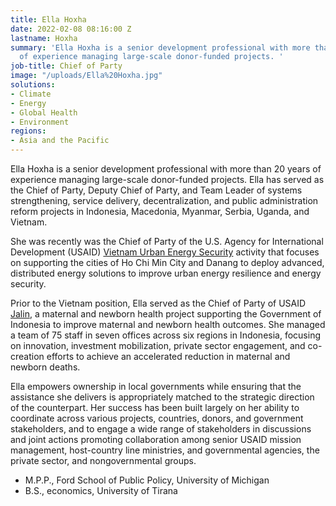 ```yaml
---
title: Ella Hoxha
date: 2022-02-08 08:16:00 Z
lastname: Hoxha
summary: 'Ella Hoxha is a senior development professional with more than 20 years
  of experience managing large-scale donor-funded projects. '
job-title: Chief of Party
image: "/uploads/Ella%20Hoxha.jpg"
solutions:
- Climate
- Energy
- Global Health
- Environment
regions:
- Asia and the Pacific
---
```


Ella Hoxha is a senior development professional with more than 20 years of experience managing large-scale donor-funded projects. Ella has served as the Chief of Party, Deputy Chief of Party, and Team Leader of systems strengthening, service delivery, decentralization, and public administration reform projects in Indonesia, Macedonia, Myanmar, Serbia, Uganda, and Vietnam.

She was recently was the Chief of Party of the U.S. Agency for International Development (USAID) [Vietnam Urban Energy Security](https://www.dai.com/our-work/projects/vietnam-urban-energy-security) activity that focuses on supporting the cities of Ho Chi Min City and Danang to deploy advanced, distributed energy solutions to improve urban energy resilience and energy security.

Prior to the Vietnam position, Ella served as the Chief of Party of USAID [Jalin](https://www.dai.com/our-work/projects/indonesia-jalin), a maternal and newborn health project supporting the Government of Indonesia to improve maternal and newborn health outcomes. She managed a team of 75 staff in seven offices across six regions in Indonesia, focusing on innovation, investment mobilization, private sector engagement, and co-creation efforts to achieve an accelerated reduction in maternal and newborn deaths.

Ella empowers ownership in local governments while ensuring that the assistance she delivers is appropriately matched to the strategic direction of the counterpart. Her success has been built largely on her ability to coordinate across various projects, countries, donors, and government stakeholders, and to engage a wide range of stakeholders in discussions and joint actions promoting collaboration among senior USAID mission management, host-country line ministries, and governmental agencies, the private sector, and nongovernmental groups. 

* M.P.P., Ford School of Public Policy, University of Michigan
* B.S., economics, University of Tirana